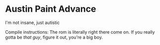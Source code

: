 
# Austin Paint Advance

I'm not insane, just autistic

Compile instructions:
The rom is literally right there come on.
If you really gotta be *that guy*, figure it out, you're a big boy.
